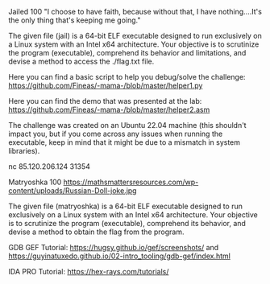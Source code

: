 Jailed
100
"I choose to have faith, because without that, I have nothing....It's the only thing that's keeping me going."

The given file (jail) is a 64-bit ELF executable designed to run exclusively on a Linux system with an Intel x64 architecture. Your objective is to scrutinize the program (executable), comprehend its behavior and limitations, and devise a method to access the ./flag.txt file.

Here you can find a basic script to help you debug/solve the challenge: https://github.com/Fineas/-mama-/blob/master/helper1.py

Here you can find the demo that was presented at the lab: https://github.com/Fineas/-mama-/blob/master/helper2.asm

The challenge was created on an Ubuntu 22.04 machine (this shouldn't impact you, but if you come across any issues when running the executable, keep in mind that it might be due to a mismatch in system libraries).

nc 85.120.206.124 31354



Matryoshka
100
https://mathsmattersresources.com/wp-content/uploads/Russian-Doll-joke.jpg

The given file (matryoshka) is a 64-bit ELF executable designed to run exclusively on a Linux system with an Intel x64 architecture. Your objective is to scrutinize the program (executable), comprehend its behavior, and devise a method to obtain the flag from the program.

GDB GEF Tutorial: https://hugsy.github.io/gef/screenshots/ and https://guyinatuxedo.github.io/02-intro_tooling/gdb-gef/index.html

IDA PRO Tutorial: https://hex-rays.com/tutorials/


